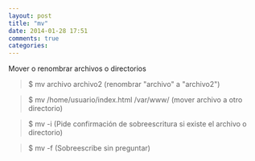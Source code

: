 ```yaml
---
layout: post
title: "mv"
date: 2014-01-28 17:51
comments: true
categories: 
---
```

Mover o renombrar archivos o directorios 

>$ mv archivo archivo2 (renombrar "archivo" a "archivo2") 

>$ mv /home/usuario/index.html /var/www/  (mover archivo a otro directorio) 

>$ mv -i (Pide confirmación de sobreescritura si existe el archivo o directorio) 

>$ mv -f (Sobreescribe sin preguntar)

